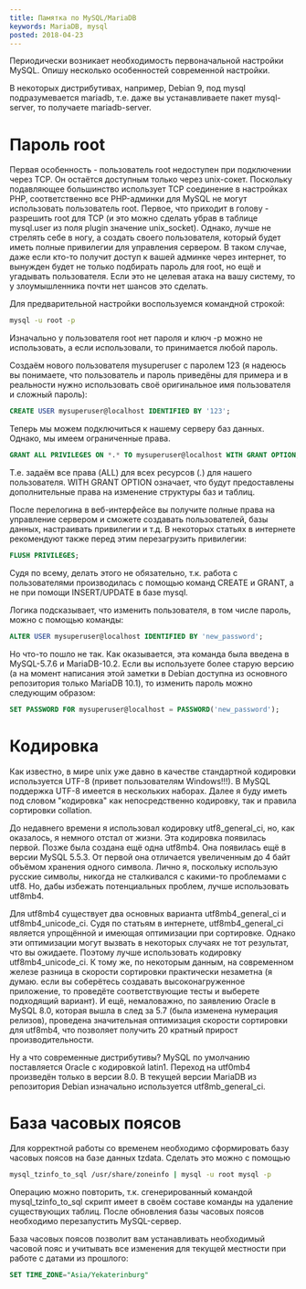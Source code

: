```yaml
---
title: Памятка по MySQL/MariaDB
keywords: MariaDB, mysql
posted: 2018-04-23
---
```

Периодически возникает необходимость первоначальной настройки MySQL. Опишу несколько особенностей современной настройки.

В некоторых дистрибутивах, например, Debian 9, под mysql подразумевается mariadb, т.е. даже вы устанавливаете пакет mysql-server, то получаете mariadb-server.

# Пароль root
Первая особенность - пользователь root недоступен при подключении через TCP. Он остаётся доступным только через unix-сокет. Поскольку подавляющее большинство использует TCP соединение в настройках PHP, соответственно все PHP-админки для MySQL не могут использовать пользователь root. Первое, что приходит в голову - разрешить root для TCP (и это можно сделать убрав в таблице mysql.user из поля plugin значение unix_socket). Однако, лучше не стрелять себе в ногу, а создать своего пользователя, который будет иметь полные привилегии для управления сервером. В таком случае, даже если кто-то получит доступ к вашей админке через интернет, то вынужден будет не только подбирать пароль для root, но ещё и угадывать пользователя. Если это не целевая атака на вашу систему, то у злоумышленника почти нет шансов это сделать.

Для предварительной настройки воспользуемся командной строкой:
```bash
mysql -u root -p
```
Изначально у пользователя root нет пароля и ключ -p можно не использовать, а если использовали, то принимается любой пароль.

Создаём нового пользователя mysuperuser с паролем 123 (я надеюсь вы понимаете, что пользователь и пароль приведёны для примера и в реальности нужно использовать своё оригинальное имя пользователя и сложный пароль):
```sql
CREATE USER mysuperuser@localhost IDENTIFIED BY '123';
```
Теперь мы можем подключиться к нашему серверу баз данных. Однако, мы имеем ограниченные права.
```sql
GRANT ALL PRIVILEGES ON *.* TO mysuperuser@localhost WITH GRANT OPTION;
```
Т.е. задаём все права (ALL) для всех ресурсов (*.*) для нашего пользователя. WITH GRANT OPTION означает, что будут предоставлены дополнительные права на изменение структуры баз и таблиц.

После перелогина в веб-интерфейсе вы получите полные права на управление сервером и сможете создавать пользователей, базы данных, настраивать привилегии и т.д. В некоторых статьях в интернете рекомендуют также перед этим перезагрузить привилегии:
```sql
FLUSH PRIVILEGES;
```
Судя по всему, делать этого не обязательно, т.к. работа с пользователями производилась с помощью команд CREATE и GRANT, а не при помощи INSERT/UPDATE в базе mysql.

Логика подсказывает, что изменить пользователя, в том числе пароль, можно с помощью команды:
```sql
ALTER USER mysuperuser@localhost IDENTIFIED BY 'new_password';
```
Но что-то пошло не так. Как оказывается, эта команда была введена в MySQL-5.7.6 и MariaDB-10.2. Если вы используете более старую версию (а на момент написания этой заметки в Debian доступна из основного репозитория только MariaDB 10.1), то изменить пароль можно следующим образом:
```sql
SET PASSWORD FOR mysuperuser@localhost = PASSWORD('new_password');
```

# Кодировка
Как известно, в мире unix уже давно в качестве стандартной кодировки используется UTF-8 (привет пользователям Windows!!!). В MySQL поддержка UTF-8 имеется в нескольких наборах. Далее я буду иметь под словом "кодировка" как непосредственно кодировку, так и правила сортировки collation.

До недавнего времени я использовал кодировку utf8_general_ci, но, как оказалось, я немного отстал от жизни. Эта кодировка появилась первой. Позже была создана ещё одна utf8mb4. Она появилась ещё в версии MySQL 5.5.3. От первой она отличается увеличенным до 4 байт объёмом хранения одного символа. Лично я, поскольку использую русские символы, никогда не сталкивался с какими-то проблемами с utf8. Но, дабы избежать потенциальных проблем, лучше использовать utf8mb4.

Для utf8mb4 существует два основных варианта utf8mb4_general_ci и utf8mb4_unicode_ci. Судя по статьям в интернете, utf8mb4_general_ci является упрощённой и имеющая оптимизации при сортировке. Однако эти оптимизации могут вызвать в некоторых случаях не тот результат, что вы ожидаете. Поэтому лучше использовать кодировку utf8mb4_unicode_ci. К тому же, по некоторым данным, на современном железе разница в скорости сортировки практически незаметна (я думаю. если вы соберётесь создавать высоконагруженное приложение, то проведёте соответствующие тесты и выберете подходящий вариант). И ещё, немаловажно, по заявлению Oracle в MySQL 8.0, которая вышла в след за 5.7 (была изменена нумерация релизов), проведена значительная оптимизация скорости сортировки для utf8mb4, что позволяет получить 20 кратный прирост производительности.

Ну а что современные дистрибутивы? MySQL по умолчанию поставляется Oracle с кодировкой latin1. Переход на utf0mb4 произведён только в версии 8.0. В текущей версии MariaDB из репозитория Debian изначально используется utf8mb_general_ci.

# База часовых поясов
Для корректной работы со временем необходимо сформировать базу часовых поясов на базе данных tzdata. Сделать это можно с помощью
```bash
mysql_tzinfo_to_sql /usr/share/zoneinfo | mysql -u root mysql -p
```
Операцию можно повторить, т.к. сгенерированный командой mysql_tzinfo_to_sql скрипт имеет в своём составе команды на удаление существующих таблиц. После обновления базы часовых поясов необходимо перезапустить MySQL-сервер.

База часовых поясов позволит вам устанавливать необходимый часовой пояс и учитывать все изменения для текущей местности при работе с датами из прошлого:
```sql
SET TIME_ZONE="Asia/Yekaterinburg"
```
